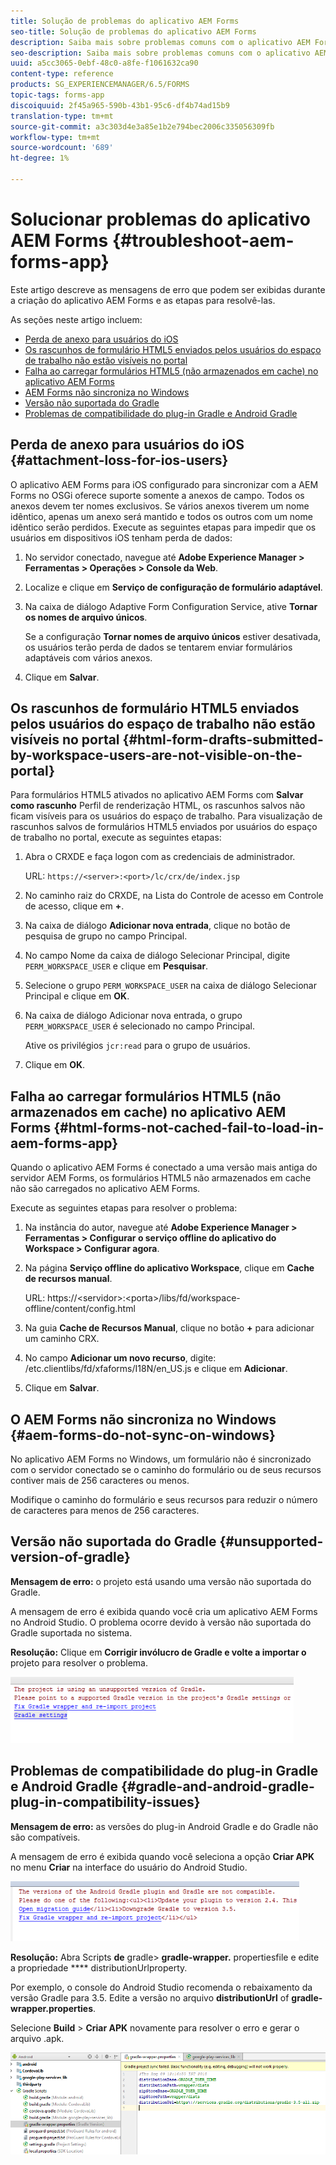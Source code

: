 ```yaml
---
title: Solução de problemas do aplicativo AEM Forms
seo-title: Solução de problemas do aplicativo AEM Forms
description: Saiba mais sobre problemas comuns com o aplicativo AEM Forms e como solucioná-los.
seo-description: Saiba mais sobre problemas comuns com o aplicativo AEM Forms e como solucioná-los.
uuid: a5cc3065-0ebf-48c0-a8fe-f1061632ca90
content-type: reference
products: SG_EXPERIENCEMANAGER/6.5/FORMS
topic-tags: forms-app
discoiquuid: 2f45a965-590b-43b1-95c6-df4b74ad15b9
translation-type: tm+mt
source-git-commit: a3c303d4e3a85e1b2e794bec2006c335056309fb
workflow-type: tm+mt
source-wordcount: '689'
ht-degree: 1%

---
```



# Solucionar problemas do aplicativo AEM Forms {#troubleshoot-aem-forms-app}

Este artigo descreve as mensagens de erro que podem ser exibidas durante a criação do aplicativo AEM Forms e as etapas para resolvê-las.

As seções neste artigo incluem:

* [Perda de anexo para usuários do iOS](/help/forms/using/issues-aem-forms-app.md#attachment-loss-for-ios-users)
* [Os rascunhos de formulário HTML5 enviados pelos usuários do espaço de trabalho não estão visíveis no portal](/help/forms/using/issues-aem-forms-app.md#html-form-drafts-submitted-by-workspace-users-are-not-visible-on-the-portal)
* [Falha ao carregar formulários HTML5 (não armazenados em cache) no aplicativo AEM Forms](/help/forms/using/issues-aem-forms-app.md#html-forms-not-cached-fail-to-load-in-aem-forms-app)
* [AEM Forms não sincroniza no Windows](/help/forms/using/issues-aem-forms-app.md#aem-forms-do-not-sync-on-windows)
* [Versão não suportada do Gradle](/help/forms/using/issues-aem-forms-app.md#unsupported-version-of-gradle)
* [Problemas de compatibilidade do plug-in Gradle e Android Gradle](/help/forms/using/issues-aem-forms-app.md#gradle-and-android-gradle-plug-in-compatibility-issues)

## Perda de anexo para usuários do iOS {#attachment-loss-for-ios-users}

O aplicativo AEM Forms para iOS configurado para sincronizar com a AEM Forms no OSGi oferece suporte somente a anexos de campo. Todos os anexos devem ter nomes exclusivos. Se vários anexos tiverem um nome idêntico, apenas um anexo será mantido e todos os outros com um nome idêntico serão perdidos. Execute as seguintes etapas para impedir que os usuários em dispositivos iOS tenham perda de dados:

1. No servidor conectado, navegue até **Adobe Experience Manager > Ferramentas > Operações > Console da Web**.
1. Localize e clique em **Serviço de configuração de formulário adaptável**.
1. Na caixa de diálogo Adaptive Form Configuration Service, ative **Tornar os nomes de arquivo únicos**.

   Se a configuração **Tornar nomes de arquivo únicos** estiver desativada, os usuários terão perda de dados se tentarem enviar formulários adaptáveis com vários anexos.

1. Clique em **Salvar**.

## Os rascunhos de formulário HTML5 enviados pelos usuários do espaço de trabalho não estão visíveis no portal {#html-form-drafts-submitted-by-workspace-users-are-not-visible-on-the-portal}

Para formulários HTML5 ativados no aplicativo AEM Forms com **Salvar como rascunho** Perfil de renderização HTML, os rascunhos salvos não ficam visíveis para os usuários do espaço de trabalho. Para visualização de rascunhos salvos de formulários HTML5 enviados por usuários do espaço de trabalho no portal, execute as seguintes etapas:

1. Abra o CRXDE e faça logon com as credenciais de administrador.

   URL: `https://<server>:<port>/lc/crx/de/index.jsp`

1. No caminho raiz do CRXDE, na Lista do Controle de acesso em Controle de acesso, clique em **+**.
1. Na caixa de diálogo **Adicionar nova entrada**, clique no botão de pesquisa de grupo no campo Principal.
1. No campo Nome da caixa de diálogo Selecionar Principal, digite `PERM_WORKSPACE_USER` e clique em **Pesquisar**.
1. Selecione o grupo `PERM_WORKSPACE_USER` na caixa de diálogo Selecionar Principal e clique em **OK**.
1. Na caixa de diálogo Adicionar nova entrada, o grupo `PERM_WORKSPACE_USER` é selecionado no campo Principal.

   Ative os privilégios `jcr:read` para o grupo de usuários.

1. Clique em **OK**.

## Falha ao carregar formulários HTML5 (não armazenados em cache) no aplicativo AEM Forms {#html-forms-not-cached-fail-to-load-in-aem-forms-app}

Quando o aplicativo AEM Forms é conectado a uma versão mais antiga do servidor AEM Forms, os formulários HTML5 não armazenados em cache não são carregados no aplicativo AEM Forms.

Execute as seguintes etapas para resolver o problema:

1. Na instância do autor, navegue até **Adobe Experience Manager > Ferramentas > Configurar o serviço offline do aplicativo do Workspace > Configurar agora**.
1. Na página **Serviço offline do aplicativo Workspace**, clique em **Cache de recursos manual**.

   URL: https://&lt;servidor>:&lt;porta>/libs/fd/workspace-offline/content/config.html

1. Na guia **Cache de Recursos Manual**, clique no botão **+** para adicionar um caminho CRX.
1. No campo **Adicionar um novo recurso**, digite: /etc.clientlibs/fd/xfaforms/I18N/en_US.js e clique em **Adicionar**.
1. Clique em **Salvar**.

## O AEM Forms não sincroniza no Windows {#aem-forms-do-not-sync-on-windows}

No aplicativo AEM Forms no Windows, um formulário não é sincronizado com o servidor conectado se o caminho do formulário ou de seus recursos contiver mais de 256 caracteres ou menos.

Modifique o caminho do formulário e seus recursos para reduzir o número de caracteres para menos de 256 caracteres.

## Versão não suportada do Gradle {#unsupported-version-of-gradle}

**Mensagem de erro:** o projeto está usando uma versão não suportada do Gradle.

A mensagem de erro é exibida quando você cria um aplicativo AEM Forms no Android Studio. O problema ocorre devido à versão não suportada do Gradle suportada no sistema.

**Resolução:** Clique em  **Corrigir invólucro de Gradle e volte a importar o** projeto para resolver o problema.

![gradle_unsupported_version](assets/gradle_unsupported_version.png)

## Problemas de compatibilidade do plug-in Gradle e Android Gradle {#gradle-and-android-gradle-plug-in-compatibility-issues}

**Mensagem de erro:** as versões do plug-in Android Gradle e do Gradle não são compatíveis.

A mensagem de erro é exibida quando você seleciona a opção **Criar APK** no menu **Criar** na interface do usuário do Android Studio.

![gradle_plugin_compatibility](assets/gradle_plugin_compatibility.png)

**Resolução:** Abra Scripts **de** gradle>  **gradle-wrapper.** propertiesfile e edite a propriedade  **** distributionUrlproperty.

Por exemplo, o console do Android Studio recomenda o rebaixamento da versão Gradle para 3.5. Edite a versão no arquivo **distributionUrl** of **gradle-wrapper.properties**.

Selecione **Build** > **Criar APK** novamente para resolver o erro e gerar o arquivo .apk.

![gradle_wrapper_properties](assets/gradle_wrapper_properties.png)

